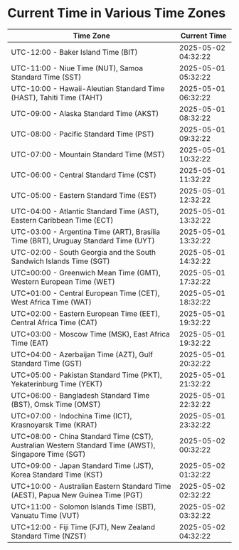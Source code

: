 # Current Time in Various Time Zones

| Time Zone | Current Time |
|-----------|--------------|
| UTC-12:00 - Baker Island Time (BIT) | 2025-05-02 04:32:22 |
| UTC-11:00 - Niue Time (NUT), Samoa Standard Time (SST) | 2025-05-01 05:32:22 |
| UTC-10:00 - Hawaii-Aleutian Standard Time (HAST), Tahiti Time (TAHT) | 2025-05-01 06:32:22 |
| UTC-09:00 - Alaska Standard Time (AKST) | 2025-05-01 08:32:22 |
| UTC-08:00 - Pacific Standard Time (PST) | 2025-05-01 09:32:22 |
| UTC-07:00 - Mountain Standard Time (MST) | 2025-05-01 10:32:22 |
| UTC-06:00 - Central Standard Time (CST) | 2025-05-01 11:32:22 |
| UTC-05:00 - Eastern Standard Time (EST) | 2025-05-01 12:32:22 |
| UTC-04:00 - Atlantic Standard Time (AST), Eastern Caribbean Time (ECT) | 2025-05-01 13:32:22 |
| UTC-03:00 - Argentina Time (ART), Brasília Time (BRT), Uruguay Standard Time (UYT) | 2025-05-01 13:32:22 |
| UTC-02:00 - South Georgia and the South Sandwich Islands Time (SGT) | 2025-05-01 14:32:22 |
| UTC±00:00 - Greenwich Mean Time (GMT), Western European Time (WET) | 2025-05-01 17:32:22 |
| UTC+01:00 - Central European Time (CET), West Africa Time (WAT) | 2025-05-01 18:32:22 |
| UTC+02:00 - Eastern European Time (EET), Central Africa Time (CAT) | 2025-05-01 19:32:22 |
| UTC+03:00 - Moscow Time (MSK), East Africa Time (EAT) | 2025-05-01 19:32:22 |
| UTC+04:00 - Azerbaijan Time (AZT), Gulf Standard Time (GST) | 2025-05-01 20:32:22 |
| UTC+05:00 - Pakistan Standard Time (PKT), Yekaterinburg Time (YEKT) | 2025-05-01 21:32:22 |
| UTC+06:00 - Bangladesh Standard Time (BST), Omsk Time (OMST) | 2025-05-01 22:32:22 |
| UTC+07:00 - Indochina Time (ICT), Krasnoyarsk Time (KRAT) | 2025-05-01 23:32:22 |
| UTC+08:00 - China Standard Time (CST), Australian Western Standard Time (AWST), Singapore Time (SGT) | 2025-05-02 00:32:22 |
| UTC+09:00 - Japan Standard Time (JST), Korea Standard Time (KST) | 2025-05-02 01:32:22 |
| UTC+10:00 - Australian Eastern Standard Time (AEST), Papua New Guinea Time (PGT) | 2025-05-02 02:32:22 |
| UTC+11:00 - Solomon Islands Time (SBT), Vanuatu Time (VUT) | 2025-05-02 03:32:22 |
| UTC+12:00 - Fiji Time (FJT), New Zealand Standard Time (NZST) | 2025-05-02 04:32:22 |
